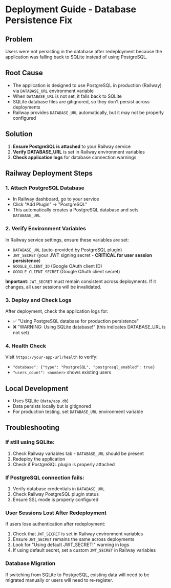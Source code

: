 # Deployment Guide - Database Persistence Fix

## Problem
Users were not persisting in the database after redeployment because the application was falling back to SQLite instead of using PostgreSQL.

## Root Cause
- The application is designed to use PostgreSQL in production (Railway) via `DATABASE_URL` environment variable
- When `DATABASE_URL` is not set, it falls back to SQLite
- SQLite database files are gitignored, so they don't persist across deployments
- Railway provides `DATABASE_URL` automatically, but it may not be properly configured

## Solution
1. **Ensure PostgreSQL is attached** to your Railway service
2. **Verify DATABASE_URL** is set in Railway environment variables
3. **Check application logs** for database connection warnings

## Railway Deployment Steps

### 1. Attach PostgreSQL Database
- In Railway dashboard, go to your service
- Click "Add Plugin" → "PostgreSQL"
- This automatically creates a PostgreSQL database and sets `DATABASE_URL`

### 2. Verify Environment Variables
In Railway service settings, ensure these variables are set:
- `DATABASE_URL` (auto-provided by PostgreSQL plugin)
- `JWT_SECRET` (your JWT signing secret - **CRITICAL for user session persistence**)
- `GOOGLE_CLIENT_ID` (Google OAuth client ID)
- `GOOGLE_CLIENT_SECRET` (Google OAuth client secret)

**Important**: `JWT_SECRET` must remain consistent across deployments. If it changes, all user sessions will be invalidated.

### 3. Deploy and Check Logs
After deployment, check the application logs for:
- ✅ "Using PostgreSQL database for production persistence"
- ❌ "WARNING: Using SQLite database!" (this indicates DATABASE_URL is not set)

### 4. Health Check
Visit `https://your-app-url/health` to verify:
- `"database": {"type": "PostgreSQL", "postgresql_enabled": true}`
- `"users_count": <number>` shows existing users

## Local Development
- Uses SQLite (`data/app.db`)
- Data persists locally but is gitignored
- For production testing, set `DATABASE_URL` environment variable

## Troubleshooting

### If still using SQLite:
1. Check Railway variables tab - `DATABASE_URL` should be present
2. Redeploy the application
3. Check if PostgreSQL plugin is properly attached

### If PostgreSQL connection fails:
1. Verify database credentials in `DATABASE_URL`
2. Check Railway PostgreSQL plugin status
3. Ensure SSL mode is properly configured

### User Sessions Lost After Redeployment
If users lose authentication after redeployment:
1. Check that `JWT_SECRET` is set in Railway environment variables
2. Ensure `JWT_SECRET` remains the same across deployments
3. Look for "Using default JWT_SECRET!" warning in logs
4. If using default secret, set a custom `JWT_SECRET` in Railway variables

### Database Migration
If switching from SQLite to PostgreSQL, existing data will need to be migrated manually or users will need to re-register.
